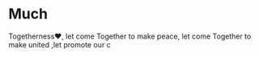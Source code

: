 # Much
Togetherness❤️,  let come Together to make peace, let come Together to make united ,let promote our c
